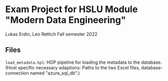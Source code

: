 # Exam Project for HSLU Module "Modern Data Engineering"

Lukas Erdin, Leo Rettich
Fall semester 2022

## Files

`load_metadata.hpl`: HOP pipeline for loading the metadata to the database. (Host specific necessary adaptions: Paths to the two Excel files, database-connection named "azure_sql_db".)
